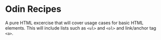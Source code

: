 # Odin Recipes

A pure HTML excercise that will cover usage cases for basic HTML elements.
This will include lists such as `<ul>` and `<ol>` and link/anchor tag `<a>`.